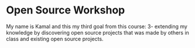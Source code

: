 # Open Source Workshop
My name is Kamal and this my third goal from this course:
3- extending my knowledge by discovering open source projects that was made by others in class and existing open source projects.
